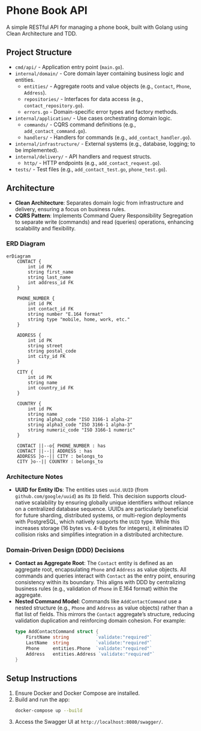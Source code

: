 # Phone Book API

A simple RESTful API for managing a phone book, built with Golang using Clean Architecture and TDD.

## Project Structure
- `cmd/api/` - Application entry point (`main.go`).
- `internal/domain/` - Core domain layer containing business logic and entities.
  - `entities/` - Aggregate roots and value objects (e.g., `Contact`, `Phone`, `Address`).
  - `repositories/` - Interfaces for data access (e.g., `contact_repository.go`).
  - `errors.go` - Domain-specific error types and factory methods.
- `internal/application/` - Use cases orchestrating domain logic.
  - `commands/` - CQRS command definitions (e.g., `add_contact_command.go`).
  - `handlers/` - Handlers for commands (e.g., `add_contact_handler.go`).
- `internal/infrastructure/` - External systems (e.g., database, logging; to be implemented).
- `internal/delivery/` - API handlers and request structs.
  - `http/` - HTTP endpoints (e.g., `add_contact_request.go`).
- `tests/` - Test files (e.g., `add_contact_test.go`, `phone_test.go`).

## Architecture
- **Clean Architecture**: Separates domain logic from infrastructure and delivery, ensuring a focus on business rules.
- **CQRS Pattern**: Implements Command Query Responsibility Segregation to separate write (commands) and read (queries) operations, enhancing scalability and flexibility.

### ERD Diagram
```mermaid
erDiagram
    CONTACT {
        int id PK
        string first_name
        string last_name
        int address_id FK
    }
    
    PHONE_NUMBER {
        int id PK
        int contact_id FK
        string number "E.164 format"
        string type "mobile, home, work, etc."
    }
    
    ADDRESS {
        int id PK
        string street
        string postal_code
        int city_id FK
    }
    
    CITY {
        int id PK
        string name
        int country_id FK
    }
    
    COUNTRY {
        int id PK
        string name
        string alpha2_code "ISO 3166-1 alpha-2"
        string alpha3_code "ISO 3166-1 alpha-3"
        string numeric_code "ISO 3166-1 numeric"
    }
    
    CONTACT ||--o{ PHONE_NUMBER : has
    CONTACT ||--|| ADDRESS : has
    ADDRESS }o--|| CITY : belongs_to
    CITY }o--|| COUNTRY : belongs_to
```

### Architecture Notes
- **UUID for Entity IDs**: The entities uses `uuid.UUID` (from `github.com/google/uuid`) as its `ID` field. This decision supports cloud-native scalability by ensuring globally unique identifiers without reliance on a centralized database sequence. UUIDs are particularly beneficial for future sharding, distributed systems, or multi-region deployments with PostgreSQL, which natively supports the `UUID` type. While this increases storage (16 bytes vs. 4-8 bytes for integers), it eliminates ID collision risks and simplifies integration in a distributed architecture.

### Domain-Driven Design (DDD) Decisions
- **Contact as Aggregate Root**: The `Contact` entity is defined as an aggregate root, encapsulating `Phone` and `Address` as value objects. All commands and queries interact with `Contact` as the entry point, ensuring consistency within its boundary. This aligns with DDD by centralizing business rules (e.g., validation of `Phone` in E.164 format) within the aggregate.
- **Nested Command Model**: Commands like `AddContactCommand` use a nested structure (e.g., `Phone` and `Address` as value objects) rather than a flat list of fields. This mirrors the `Contact` aggregate’s structure, reducing validation duplication and reinforcing domain cohesion. For example:
  ```go
  type AddContactCommand struct {
      FirstName string          `validate:"required"`
      LastName  string          `validate:"required"`
      Phone     entities.Phone  `validate:"required"`
      Address   entities.Address `validate:"required"`
  }

## Setup Instructions
1. Ensure Docker and Docker Compose are installed.
2. Build and run the app:
   ```bash
   docker-compose up --build
   ```
3. Access the Swagger UI at `http://localhost:8080/swagger/`.